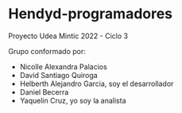 # Hendyd-programadores
Proyecto Udea Mintic 2022 - Ciclo 3

Grupo conformado por:

- Nicolle Alexandra Palacios
- David Santiago Quiroga
- Helberth Alejandro Garcia, soy el desarrollador
- Daniel Becerra
- Yaquelin Cruz, yo soy la analista
